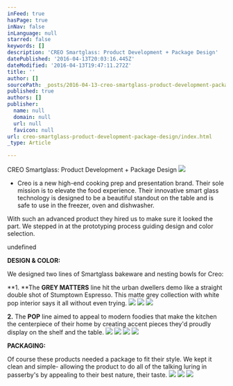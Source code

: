 ```yaml
---
inFeed: true
hasPage: true
inNav: false
inLanguage: null
starred: false
keywords: []
description: 'CREO Smartglass: Product Development + Package Design'
datePublished: '2016-04-13T20:03:16.445Z'
dateModified: '2016-04-13T19:47:11.272Z'
title: ''
author: []
sourcePath: _posts/2016-04-13-creo-smartglass-product-development-package-design.md
published: true
authors: []
publisher:
  name: null
  domain: null
  url: null
  favicon: null
url: creo-smartglass-product-development-package-design/index.html
_type: Article

---
```

CREO Smartglass: Product Development + Package Design
![](https://the-grid-user-content.s3-us-west-2.amazonaws.com/eac1761d-bdd7-411e-905d-41a083d355e0.jpg)

* Creo is a new high-end cooking prep and presentation brand. Their sole mission is to elevate the food experience. Their innovative smart glass technology is designed to be a beautiful standout on the table and is safe to use in the freezer, oven and dishwasher. 

With such an advanced product they hired us to make sure it looked the part. We stepped in at the prototyping process guiding design and color selection.

undefined

**DESIGN & COLOR:**

We designed two lines of Smartglass bakeware and nesting bowls for Creo:

**1\. **The **GREY MATTERS** line hit the urban dwellers demo like a straight double shot of Stumptown Espresso. This matte grey collection with white pop interior says it all without even trying.
![](https://the-grid-user-content.s3-us-west-2.amazonaws.com/10e90de0-0923-4482-8439-9d6455f7c435.jpg)
![](https://the-grid-user-content.s3-us-west-2.amazonaws.com/11a82478-d57d-4a21-a2eb-624277fbcdda.jpg)
![](https://the-grid-user-content.s3-us-west-2.amazonaws.com/27c4322d-b1c9-49e3-bf3c-ea828d924c38.jpg)

**2\.** The **POP** line aimed to appeal to modern foodies that make the kitchen the centerpiece of their home by creating accent pieces they'd proudly display on the shelf and the table.
![](https://the-grid-user-content.s3-us-west-2.amazonaws.com/6b461dc5-36f5-462e-9a08-65ac38cc2d38.jpg)
![](https://the-grid-user-content.s3-us-west-2.amazonaws.com/21ed50d2-c457-464b-a8b9-7f484c2a08dc.jpg)
![](https://the-grid-user-content.s3-us-west-2.amazonaws.com/3d7b43c0-fe5a-46c7-b09d-e929ddc5020a.jpg)
![](https://the-grid-user-content.s3-us-west-2.amazonaws.com/5744480f-bd1b-47b8-97bc-fb114a340c0b.jpg)

**PACKAGING:**

Of course these products needed a package to fit their style. We kept it clean and simple- allowing the product to do all of the talking luring in passerby's by appealing to their best nature, their taste. ![](https://the-grid-user-content.s3-us-west-2.amazonaws.com/e80b2e69-884c-4666-963b-a8be22059c0b.jpg)
![](https://the-grid-user-content.s3-us-west-2.amazonaws.com/3b14c420-7f43-472c-aa05-f7839fb23102.jpg)
![](https://the-grid-user-content.s3-us-west-2.amazonaws.com/cf58e2fe-a49d-4bf0-a6fd-2d4dad294792.jpg)